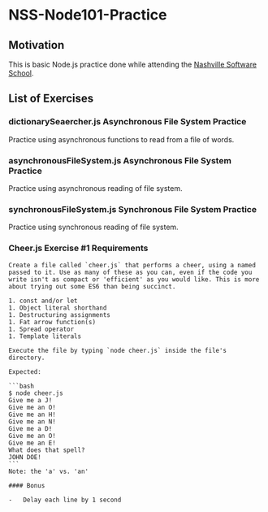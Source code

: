 # NSS-Node101-Practice
## Motivation
This is basic Node.js practice done while attending the [Nashville Software School](http://nashvillesoftwareschool.com/).


## List of Exercises

### dictionarySeaercher.js Asynchronous File System Practice
Practice using asynchronous functions to read from a file of words.

### asynchronousFileSystem.js Asynchronous File System Practice
Practice using asynchronous reading of file system.

### synchronousFileSystem.js Synchronous File System Practice
Practice using synchronous reading of file system.
### Cheer.js Exercise #1 Requirements
    Create a file called `cheer.js` that performs a cheer, using a named passed to it. Use as many of these as you can, even if the code you write isn't as compact or 'efficient' as you would like. This is more about trying out some ES6 than being succinct.

    1. const and/or let
    1. Object literal shorthand
    1. Destructuring assignments
    1. Fat arrow function(s)
    1. Spread operator
    1. Template literals  

    Execute the file by typing `node cheer.js` inside the file's directory.  

    Expected:  

    ```bash
    $ node cheer.js
    Give me a J!
    Give me an O!
    Give me an H!
    Give me an N!
    Give me a D!
    Give me an O!
    Give me an E!
    What does that spell?
    JOHN DOE!
    ```
    Note: the 'a' vs. 'an'

    #### Bonus

    -   Delay each line by 1 second